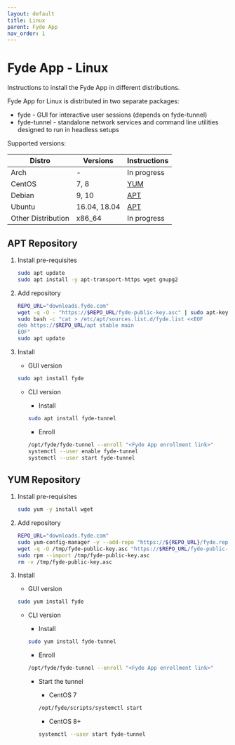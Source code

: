 ```yaml
---
layout: default
title: Linux
parent: Fyde App
nav_order: 1
---
```

# Fyde App - Linux

Instructions to install the Fyde App in different distributions.

Fyde App for Linux is distributed in two separate packages:

- fyde - GUI for interactive user sessions (depends on fyde-tunnel)
- fyde-tunnel - standalone network services and command line utilities designed to run in headless setups

Supported versions:

| Distro    | Versions      | Instructions              |
| ---       | ---           | ---                       |
| Arch      | -             | In progress               |
| CentOS    | 7, 8          | [YUM](#yum-repository)    |
| Debian    | 9, 10         | [APT](#apt-repository)    |
| Ubuntu    | 16.04, 18.04  | [APT](#apt-repository)    |
| Other Distribution     | x86_64   | In progress       |

## APT Repository

1. Install pre-requisites

    ```sh
    sudo apt update
    sudo apt install -y apt-transport-https wget gnupg2
    ```

1. Add repository

    ```sh
    REPO_URL="downloads.fyde.com"
    wget -q -O - "https://$REPO_URL/fyde-public-key.asc" | sudo apt-key add -
    sudo bash -c "cat > /etc/apt/sources.list.d/fyde.list <<EOF
    deb https://$REPO_URL/apt stable main
    EOF"
    sudo apt update
    ```

1. Install

    - GUI version

    ```sh
    sudo apt install fyde
    ```

    - CLI version

        - Install

        ```sh
        sudo apt install fyde-tunnel
        ```

        - Enroll

        ```sh
        /opt/fyde/fyde-tunnel --enroll "<Fyde App enrollment link>"
        systemctl --user enable fyde-tunnel
        systemctl --user start fyde-tunnel
        ```

## YUM Repository

1. Install pre-requisites

    ```sh
    sudo yum -y install wget
    ```

1. Add repository

    ```sh
    REPO_URL="downloads.fyde.com"
    sudo yum-config-manager -y --add-repo "https://${REPO_URL}/fyde.repo"
    wget -q -O /tmp/fyde-public-key.asc "https://$REPO_URL/fyde-public-key.asc"
    sudo rpm --import /tmp/fyde-public-key.asc
    rm -v /tmp/fyde-public-key.asc
    ```

1. Install

    - GUI version

    ```sh
    sudo yum install fyde
    ```

    - CLI version

        - Install

        ```sh
        sudo yum install fyde-tunnel
        ```

        - Enroll

        ```sh
        /opt/fyde/fyde-tunnel --enroll "<Fyde App enrollment link>"
        ```

        - Start the tunnel

            - CentOS 7

            ```sh
            /opt/fyde/scripts/systemctl start
            ```

            - CentOS 8+

            ```sh
            systemctl --user start fyde-tunnel
            ```
